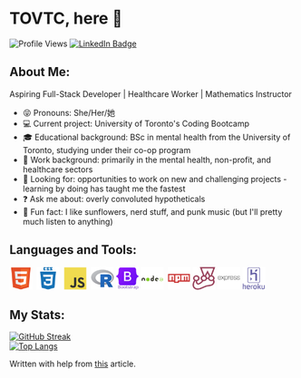 # TOVTC, here 👋

<img src="https://komarev.com/ghpvc/?username=TOVTC&style=flat&color=blue" alt="Profile Views"/> <a href="https://www.linkedin.com/in/veronicataichito/" target="_blank"><img src="https://img.shields.io/badge/LinkedIn-blue?style=flat&logo=linkedin&logoColor=white" alt="LinkedIn Badge"/></a>

## About Me:
Aspiring Full-Stack Developer | Healthcare Worker | Mathematics Instructor

* :stuck_out_tongue_closed_eyes: Pronouns: She/Her/她
* :computer: Current project: University of Toronto's Coding Bootcamp
* :mortar_board: Educational background: BSc in mental health from the University of Toronto, studying under their co-op program
* :office: Work background: primarily in the mental health, non-profit, and healthcare sectors
* :memo: Looking for: opportunities to work on new and challenging projects - learning by doing has taught me the fastest
* :question: Ask me about: overly convoluted hypotheticals
* :sunflower: Fun fact: I like sunflowers, nerd stuff, and punk music (but I'll pretty much listen to anything)

## Languages and Tools:
<div>
  <img src="https://github.com/devicons/devicon/blob/master/icons/html5/html5-original.svg" title="HTML5" alt="HTML" width="40" height="40"/>&nbsp;
  <img src="https://github.com/devicons/devicon/blob/master/icons/css3/css3-plain-wordmark.svg"  title="CSS3" alt="CSS" width="40" height="40"/>&nbsp;
  <img src="https://github.com/devicons/devicon/blob/master/icons/javascript/javascript-original.svg" title="JavaScript" alt="JavaScript" width="40" height="40"/>&nbsp;
  <img src="https://github.com/devicons/devicon/blob/master/icons/r/r-original.svg" title="r" **alt="r" width="40" height="40"/>
  <img src="https://github.com/devicons/devicon/blob/master/icons/bootstrap/bootstrap-original-wordmark.svg" title="Bootstrap" **alt="Bootstrap" width="40" height="40"/>
  <img src="https://github.com/devicons/devicon/blob/master/icons/nodejs/nodejs-original-wordmark.svg" title="NodeJS" alt="NodeJS" width="40" height="40"/>&nbsp;
  <img src="https://github.com/devicons/devicon/blob/master/icons/npm/npm-original-wordmark.svg" title="npm" **alt="npm" width="40" height="40"/>
  <img src="https://github.com/devicons/devicon/blob/master/icons/jest/jest-plain.svg" title="Jest" **alt="Jest" width="40" height="40"/>
  <img src="https://github.com/devicons/devicon/blob/master/icons/express/express-original-wordmark.svg" title="Express" **alt="Express" width="40" height="40"/>
  <img src="https://github.com/devicons/devicon/blob/master/icons/heroku/heroku-original-wordmark.svg" title="Heroku" **alt="Heroku" width="40" height="40"/>
</div>

## My Stats:
[![GitHub Streak](http://github-readme-streak-stats.herokuapp.com?user=TOVTC&theme=dark&background=000000)](https://git.io/streak-stats)</br>
[![Top Langs](https://github-readme-stats.vercel.app/api/top-langs/?username=TOVTC&layout=compact&theme=vision-friendly-dark)](https://github.com/anuraghazra/github-readme-stats)

Written with help from [this](https://www.sitepoint.com/github-profile-readme/) article.
